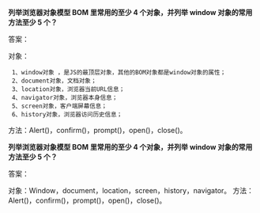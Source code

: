 **列举浏览器对象模型 BOM 里常用的至少 4 个对象，并列举 window 对象的常用方法至少 5 个？**

答案：

对象：

```
 1、window对象 ，是JS的最顶层对象，其他的BOM对象都是window对象的属性；
 2、document对象，文档对象；
 3、location对象，浏览器当前URL信息；
 4、navigator对象，浏览器本身信息；
 5、screen对象，客户端屏幕信息；
 6、history对象，浏览器访问历史信息；
```

 方法：Alert()，confirm()，prompt()，open()，close()。







**列举浏览器对象模型 BOM 里常用的至少 4 个对象，并列举 window 对象的常用方法至少 5 个？**

答案：

对象：Window，document，location，screen，history，navigator。 方法：Alert()，confirm()，prompt()，open()，close()。
